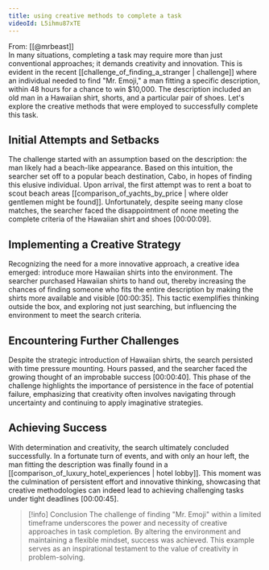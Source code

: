 ```yaml
---
title: using creative methods to complete a task
videoId: L5ihmu87xTE
---
```


From: [[@mrbeast]] <br/> 
In many situations, completing a task may require more than just conventional approaches; it demands creativity and innovation. This is evident in the recent [[challenge_of_finding_a_stranger | challenge]] where an individual needed to find "Mr. Emoji," a man fitting a specific description, within 48 hours for a chance to win $10,000. The description included an old man in a Hawaiian shirt, shorts, and a particular pair of shoes. Let's explore the creative methods that were employed to successfully complete this task.

## Initial Attempts and Setbacks

The challenge started with an assumption based on the description: the man likely had a beach-like appearance. Based on this intuition, the searcher set off to a popular beach destination, Cabo, in hopes of finding this elusive individual. Upon arrival, the first attempt was to rent a boat to scout beach areas [[comparison_of_yachts_by_price | where older gentlemen might be found]]. Unfortunately, despite seeing many close matches, the searcher faced the disappointment of none meeting the complete criteria of the Hawaiian shirt and shoes <a class="yt-timestamp" data-t="00:00:09">[00:00:09]</a>.

## Implementing a Creative Strategy

Recognizing the need for a more innovative approach, a creative idea emerged: introduce more Hawaiian shirts into the environment. The searcher purchased Hawaiian shirts to hand out, thereby increasing the chances of finding someone who fits the entire description by making the shirts more available and visible <a class="yt-timestamp" data-t="00:00:35">[00:00:35]</a>. This tactic exemplifies thinking outside the box, and exploring not just searching, but influencing the environment to meet the search criteria.

## Encountering Further Challenges

Despite the strategic introduction of Hawaiian shirts, the search persisted with time pressure mounting. Hours passed, and the searcher faced the growing thought of an improbable success <a class="yt-timestamp" data-t="00:00:40">[00:00:40]</a>. This phase of the challenge highlights the importance of persistence in the face of potential failure, emphasizing that creativity often involves navigating through uncertainty and continuing to apply imaginative strategies.

## Achieving Success

With determination and creativity, the search ultimately concluded successfully. In a fortunate turn of events, and with only an hour left, the man fitting the description was finally found in a [[comparison_of_luxury_hotel_experiences | hotel lobby]]. This moment was the culmination of persistent effort and innovative thinking, showcasing that creative methodologies can indeed lead to achieving challenging tasks under tight deadlines <a class="yt-timestamp" data-t="00:00:45">[00:00:45]</a>.

> [!info] Conclusion
> The challenge of finding "Mr. Emoji" within a limited timeframe underscores the power and necessity of creative approaches in task completion. By altering the environment and maintaining a flexible mindset, success was achieved. This example serves as an inspirational testament to the value of creativity in problem-solving.